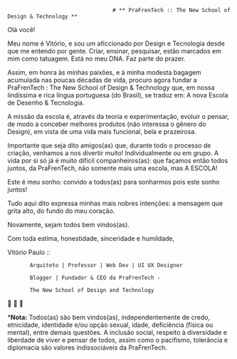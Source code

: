                                      # ** PraFrenTech :: The New School of Design & Technology **


Olá você!

Meu nome é Vitório, e sou um aficcionado por Design e Tecnologia desde que me entendo por gente. Criar, ensinar, pesquisar, estão marcados em mim como tatuagem. Está no meu DNA. Faz parte do prazer.

Assim, em honra às minhas paixôes, e à minha modesta bagagem acumulada nas poucas décadas de vida, procuro agora fundar a PraFrenTech : The New School of Design & Technology que, em nossa lindíssima e rica língua portuguesa (do Brasil), se traduz em: A nova Escola de Desenho & Tecnologia.

A missão da escola é, através da teoria e experimentação, evoluir o pensar, de modo a conceber melhores produtos (não interessa o gênero do Design), em vista de uma vida mais funcional, bela e prazeirosa.

Importante que seja dito amigos(as) que, durante todo o processo de criação, venhamos a nos divertir muito! Individualmente ou em grupo. A vida por si só já é muito difícil companheiros(as): que façamos então todos juntos, da PraFrenTech, não somente mais uma escola, mas A ESCOLA!

Este é meu sonho: convido a todos(as) para sonharmos pois este sonho juntos! 

Tudo aqui dito expressa minhas mais nobres intenções: a mensagem que grita alto, do fundo do meu coração.  

Novamente, sejam todos bem vindos(as).

Com toda estima, honestidade, sinceridade e humildade,

Vitório Paulo :: 

           Arquiteto | Professor | Web Dev | UI UX Designer 
           
           Blogger | Fundador & CEO da PraFrenTech -
           
           The New School of Design and Technology

:pray:  :pray:  :pray:

***Nota:** Todos(as) são bem vindos(as), independentemente de credo, etnicidade, identidade e/ou opção sexual, idade, deficiência (física ou mental), entre demais questões. A inclusão social, respeito à diversidade e liberdade de viver e pensar de todos, assim como o pacifismo, tolerância e diplomacia são valores indissociáveis da PraFrenTech.
